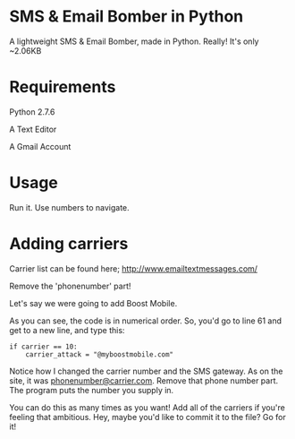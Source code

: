 SMS & Email Bomber in Python
====================

A lightweight SMS &amp; Email Bomber, made in Python. Really! It's only ~2.06KB


Requirements
====================

Python 2.7.6

A Text Editor

A Gmail Account


Usage
====================

Run it.
Use numbers to navigate.

Adding carriers
====================

Carrier list can be found here; http://www.emailtextmessages.com/

Remove the 'phonenumber' part!

Let's say we were going to add Boost Mobile.

As you can see, the code is in numerical order. So, you'd go to line 61 and get to a new line, and type this:

<pre><code>if carrier == 10:
	carrier_attack = "@myboostmobile.com"</code></pre>
	
Notice how I changed the carrier number and the SMS gateway. As on the site, it was phonenumber@carrier.com. Remove that phone number part. The program puts the number you supply in. 

You can do this as many times as you want! Add all of the carriers if you're feeling that ambitious. 
Hey, maybe you'd like to commit it to the file? Go for it!
